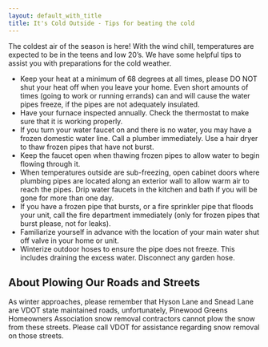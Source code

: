 ```yaml
---
layout: default_with_title
title: It's Cold Outside - Tips for beating the cold
---
```


The coldest air of the season is here!   With the wind chill, temperatures are expected to be in the teens and low 20’s.   We have some helpful tips to assist you with preparations for the cold weather.

- Keep your heat at a minimum of 68 degrees at all times, please DO NOT shut your heat off when you leave your home. Even short amounts of times (going to work or running errands) can and will cause the water pipes freeze, if the pipes are not adequately insulated.
- Have your furnace inspected annually. Check the thermostat to make sure that it is working properly.
- If you turn your water faucet on and there is no water, you may have a frozen domestic water line.  Call a plumber immediately.  Use a hair dryer to thaw frozen pipes that have not burst.
- Keep the faucet open when thawing frozen pipes to allow water to begin flowing through it.
- When temperatures outside are sub-freezing, open cabinet doors where plumbing pipes are located along an exterior wall to allow warm air to reach the pipes. Drip water faucets in the kitchen and bath if you will be gone for more than one day.
- If you have a frozen pipe that bursts, or a fire sprinkler pipe that floods your unit, call the fire department immediately (only for frozen pipes that burst please, not for leaks).
- Familiarize yourself in advance with the location of your main water shut off valve in your home or unit.
- Winterize outdoor hoses to ensure the pipe does not freeze. This includes draining the excess water. Disconnect any garden hose.

## About Plowing Our Roads and Streets
As winter approaches, please remember that Hyson Lane and Snead Lane are VDOT state maintained roads, unfortunately, Pinewood Greens Homeowners Association snow removal contractors cannot plow the snow from these streets.  Please call VDOT for assistance regarding snow removal on those streets.
